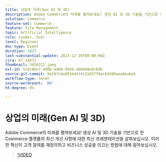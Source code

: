 ```yaml
---
title: 상업의 미래(Gen AI 및 3D)
description: Adobe Commerce의 미래를 펼쳐보세요! 생성 AI 및 3D 기술을 기반으로 한 Commerce 플랫폼의 최신 개선 사항에 대한 최신 프레젠테이션을 살펴보십시오. 이러한 혁신이 고객 참여를 재정의하고 비즈니스 성공을 이끄는 방법에 대해 알아보십시오.
solution: Commerce
feature-set: Commerce
feature: Site Management
topic: Artificial Intelligence
role: Leader, User
level: Beginner
doc-type: Event
duration: 1837
last-substantial-update: 2023-12-20T00:00:00Z
jira: KT-14672
thumbnail: 3426312.jpeg
exl-id: 5c6c8be7-490b-44b0-9594-a9b008e0c8db
source-git-commit: 9a297cda953d4414131657f9ac84580aea0eabeb
workflow-type: tm+mt
source-wordcount: '88'
ht-degree: 0%

---
```


# 상업의 미래(Gen AI 및 3D)

Adobe Commerce의 미래를 펼쳐보세요! 생성 AI 및 3D 기술을 기반으로 한 Commerce 플랫폼의 최신 개선 사항에 대한 최신 프레젠테이션을 살펴보십시오. 이러한 혁신이 고객 참여를 재정의하고 비즈니스 성공을 이끄는 방법에 대해 알아보십시오.

>[!VIDEO](https://video.tv.adobe.com/v/3426312/?learn=on)
